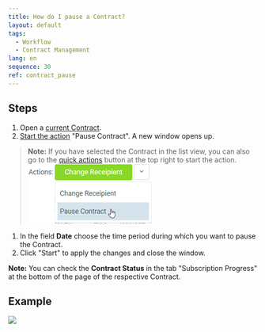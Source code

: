 ```yaml
---
title: How do I pause a Contract?
layout: default
tags:
  - Workflow
  - Contract Management
lang: en
sequence: 30
ref: contract_pause
---
```


## Steps
1. Open a [current Contract](Create_contract).
1. [Start the action](StartAction) "Pause Contract". A new window opens up.
 >**Note:** If you have selected the Contract in the list view, you can also go to the [quick actions](StartAction) button at the top right to start the action.<br>
 ![](assets/Pause_contract_button.png)

1. In the field **Date** choose the time period during which you want to pause the Contract.
1. Click "Start" to apply the changes and close the window.

**Note:** You can check the **Contract Status** in the tab "Subscription Progress" at the bottom of the page of the respective Contract.

## Example
![](assets/Contract_pause.gif)

